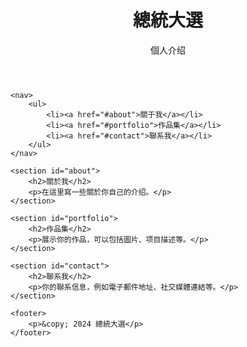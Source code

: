 <!DOCTYPE html>
<html lang="en">
<head>
    <meta charset="UTF-8">
    <meta name="viewport" content="width=device-width, initial-scale=1.0">
    <title>個人介绍</title>
    <link rel="stylesheet" href="styles.css"> <!-- 這裡可以連接你的CSS样式表 -->
</head>
<body>
    <header>
        <h1>總統大選</h1>
        <p>個人介绍</p>
    </header>
    
    <nav>
        <ul>
            <li><a href="#about">關于我</a></li>
            <li><a href="#portfolio">作品集</a></li>
            <li><a href="#contact">聯系我</a></li>
        </ul>
    </nav>
    
    <section id="about">
        <h2>關於我</h2>
        <p>在這里寫一些關於你自己的介绍。</p>
    </section>
    
    <section id="portfolio">
        <h2>作品集</h2>
        <p>展示你的作品，可以包括圖片、项目描述等。</p>
    </section>
    
    <section id="contact">
        <h2>聯系我</h2>
        <p>你的聯系信息，例如電子郵件地址、社交媒體連結等。</p>
    </section>
    
    <footer>
        <p>&copy; 2024 總統大選</p>
    </footer>
</body>
</html>
